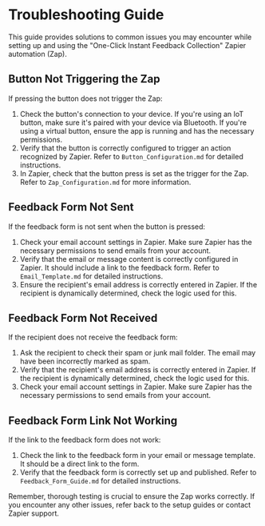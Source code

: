 # Troubleshooting Guide

This guide provides solutions to common issues you may encounter while setting up and using the "One-Click Instant Feedback Collection" Zapier automation (Zap).

## Button Not Triggering the Zap

If pressing the button does not trigger the Zap:

1. Check the button's connection to your device. If you're using an IoT button, make sure it's paired with your device via Bluetooth. If you're using a virtual button, ensure the app is running and has the necessary permissions.
2. Verify that the button is correctly configured to trigger an action recognized by Zapier. Refer to `Button_Configuration.md` for detailed instructions.
3. In Zapier, check that the button press is set as the trigger for the Zap. Refer to `Zap_Configuration.md` for more information.

## Feedback Form Not Sent

If the feedback form is not sent when the button is pressed:

1. Check your email account settings in Zapier. Make sure Zapier has the necessary permissions to send emails from your account.
2. Verify that the email or message content is correctly configured in Zapier. It should include a link to the feedback form. Refer to `Email_Template.md` for detailed instructions.
3. Ensure the recipient's email address is correctly entered in Zapier. If the recipient is dynamically determined, check the logic used for this.

## Feedback Form Not Received

If the recipient does not receive the feedback form:

1. Ask the recipient to check their spam or junk mail folder. The email may have been incorrectly marked as spam.
2. Verify that the recipient's email address is correctly entered in Zapier. If the recipient is dynamically determined, check the logic used for this.
3. Check your email account settings in Zapier. Make sure Zapier has the necessary permissions to send emails from your account.

## Feedback Form Link Not Working

If the link to the feedback form does not work:

1. Check the link to the feedback form in your email or message template. It should be a direct link to the form.
2. Verify that the feedback form is correctly set up and published. Refer to `Feedback_Form_Guide.md` for detailed instructions.

Remember, thorough testing is crucial to ensure the Zap works correctly. If you encounter any other issues, refer back to the setup guides or contact Zapier support.
